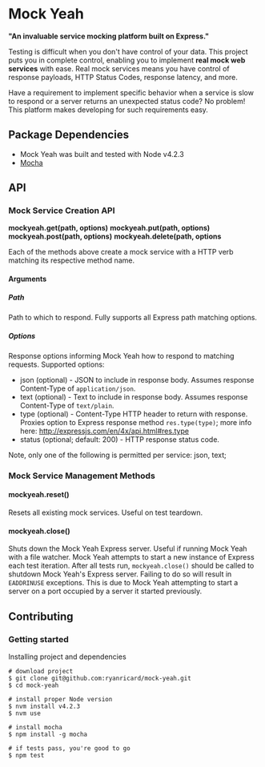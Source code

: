# Mock Yeah

__"An invaluable service mocking platform built on Express."__

Testing is difficult when you don't have control of your data. This project puts you in complete control, enabling you to implement __real mock web services__ with ease. Real mock services means you have control of response payloads, HTTP Status Codes, response latency, and more.

Have a requirement to implement specific behavior when a service is slow to respond or a server returns an unexpected status code? No problem! This platform makes developing for such requirements easy.

## Package Dependencies

- Mock Yeah was built and tested with Node v4.2.3
- [Mocha](https://mochajs.org/)

## API

### Mock Service Creation API

__mockyeah.get(path, options)__
__mockyeah.put(path, options)__
__mockyeah.post(path, options)__
__mockyeah.delete(path, options__

Each of the methods above create a mock service with a HTTP verb matching its
respective method name.

#### Arguments

##### Path
Path to which to respond. Fully supports all Express path matching
options.

##### Options
Response options informing Mock Yeah how to respond to matching requests. Supported options:
- json (optional) - JSON to include in response body. Assumes response Content-Type of `application/json`.
- text (optional) - Text to include in response body. Assumes response Content-Type of `text/plain`.
- type (optional) - Content-Type HTTP header to return with response. Proxies option to Express response method `res.type(type)`; more info here: http://expressjs.com/en/4x/api.html#res.type
- status (optional; default: 200) - HTTP response status code.

Note, only one of the following is permitted per service: json, text;

### Mock Service Management Methods

#### mockyeah.reset()
Resets all existing mock services. Useful on test teardown.

#### mockyeah.close()
Shuts down the Mock Yeah Express server. Useful if running Mock Yeah with a file
watcher. Mock Yeah attempts to start a new instance of Express each test
iteration. After all tests run, `mockyeah.close()` should be called to shutdown
Mock Yeah's Express server. Failing to do so will result in `EADDRINUSE`
exceptions. This is due to Mock Yeah attempting to start a server on a port
occupied by a server it started previously.

## Contributing

### Getting started

Installing project and dependencies
```shell
# download project
$ git clone git@github.com:ryanricard/mock-yeah.git
$ cd mock-yeah

# install proper Node version
$ nvm install v4.2.3
$ nvm use

# install mocha
$ npm install -g mocha

# if tests pass, you're good to go
$ npm test
```
